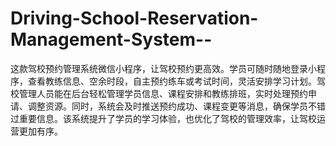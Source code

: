 # Driving-School-Reservation-Management-System--
这款驾校预约管理系统微信小程序，让驾校预约更高效。学员可随时随地登录小程序，查看教练信息、空余时段，自主预约练车或考试时间，灵活安排学习计划。驾校管理人员能在后台轻松管理学员信息、课程安排和教练排班，实时处理预约申请、调整资源。同时，系统会及时推送预约成功、课程变更等消息，确保学员不错过重要信息。该系统提升了学员的学习体验，也优化了驾校的管理效率，让驾校运营更加有序。 
